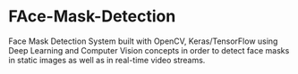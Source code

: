 # FAce-Mask-Detection
Face Mask Detection System built with OpenCV, Keras/TensorFlow using Deep Learning and Computer Vision concepts in order to detect face masks in static images as well as in real-time video streams.
